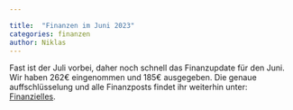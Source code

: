 ```yaml
---

title:  "Finanzen im Juni 2023"
categories: finanzen
author: Niklas
---
```

Fast ist der Juli vorbei, daher noch schnell das Finanzupdate für den Juni. Wir haben 262€ eingenommen und 185€ ausgegeben. Die genaue auffschlüsselung und alle Finanzposts findet ihr weiterhin unter: [Finanzielles](https://blog.norden.social/finanzielles/).
